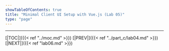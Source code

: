 ```yaml
---
showTableOfContents: true
title: "Minimal Client UI Setup with Vue.js (Lab 05)"
type: "page"
---
```







___
[|TOC|]({{< ref "../moc.md" >}})
[|PREV|]({{< ref "../part_c/lab04.md" >}})
[|NEXT|]({{< ref "lab06.md" >}})